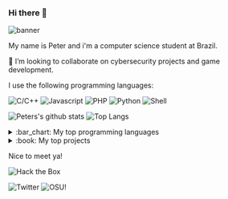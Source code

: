 ### Hi there 👋

![banner](https://user-images.githubusercontent.com/32419269/154595791-e1d1ed19-dc7c-41db-a9cc-e8097fa5ea81.png)

My name is Peter and i'm a computer science student at Brazil.

👯 I’m looking to collaborate on cybersecurity projects and game development.

I use the following programming languages:

![C/C++](https://img.shields.io/badge/-C%2FC%2B%2B-blue?style=for-the-badge&logo=cplusplus)
![Javascript](https://img.shields.io/badge/-Javascript-35495E?style=for-the-badge&logo=javascript)
![PHP](https://img.shields.io/badge/-PHP-orange?style=for-the-badge&logo=php)
![Python](https://img.shields.io/badge/-Python-yellow?style=for-the-badge&logo=python)
![Shell](https://img.shields.io/badge/-Shell-blue?style=for-the-badge&logo=shell)

![Peters's github stats](https://bad-apple-github-readme.vercel.app/api?show_bg=1&username=peterspbr&theme=dracula)
![Top Langs](https://bad-apple-github-readme.vercel.app/api/top-langs/?username=peterspbr&layout=compact&theme=dracula)

<details>
<summary>:bar_chart: My top programming languages</summary>

* C/C++
* Python
* PHP
* Javasript

</details>

<details>
<summary>:book: My top projects</summary>

* [OpenGL example](https://github.com/peterspbr/opengl-game-engine)
* [My website templates!](https://github.com/peterspbr/peterspbr.github.io)

</details>

Nice to meet ya!

![Hack the Box](http://www.hackthebox.eu/badge/image/352775)

![Twitter](https://img.shields.io/badge/Twitter-HSPeterSS-blue)
![OSU!](https://img.shields.io/badge/OSU!-IchigoHamu-e75480)
